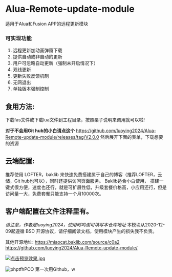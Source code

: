 # Alua-Remote-update-module
适用于Alua和Fusion APP的远程更新模块

### 可实现功能
1.  远程更新加动画弹窗下载
2.  提供自动或非自动的更新
3.  用户可忽略自动更新（强制未开启情况下）
4.  双线更新
5.  更新失败反馈机制
6.  无网退出
7.  单独版本强制控制

## 食用方法:
下载fas文件或下载lua文件到工程目录，按照栗子说明来调用就可以啦!

**对于不会用Git hub的小白请点这个**
https://github.com/luoying2024/Alua-Remote-update-module/releases/tag/V2.0.0
然后展开下面的表单，下载想要的资源

## 云端配置:
推荐使用 LOFTER，baklib 来快速免费搭建属于自己的博客（推荐LOFTER，云储，Git hub也可以），同时还提供访问页面服务。
Baklib适合小白使用， 搭建一键式很方便，速度也还行，就是可扩展性低，升级套餐价格高，小应用还行，但是访问量一大，免费套餐只能支持一个月10000次。

## 客户端配置在文件注释里有。

*请注意，作者是luoying2024，使用时鸣谢可填写本仓库地址*
本模块从2020-12-09起遵循  BSD  开源协议，请仔细阅读文档，使用模块产生的损失我不负责。

其他开源地址:
https://miaocat.baklib.com/source/c0a2
https://github.com/luoying2024/Alua-Remote-update-module/

[![点击预览效果.jpg](https://s3.ax1x.com/2020/12/09/rPaLRS.jpg)](https://s3.ax1x.com/2020/12/09/rPaLRS.jpg)



![phptfhPCO](https://i.loli.net/2020/12/09/Q5U7EFwmHtr1Ky2.jpg)
第一次用Github，w
